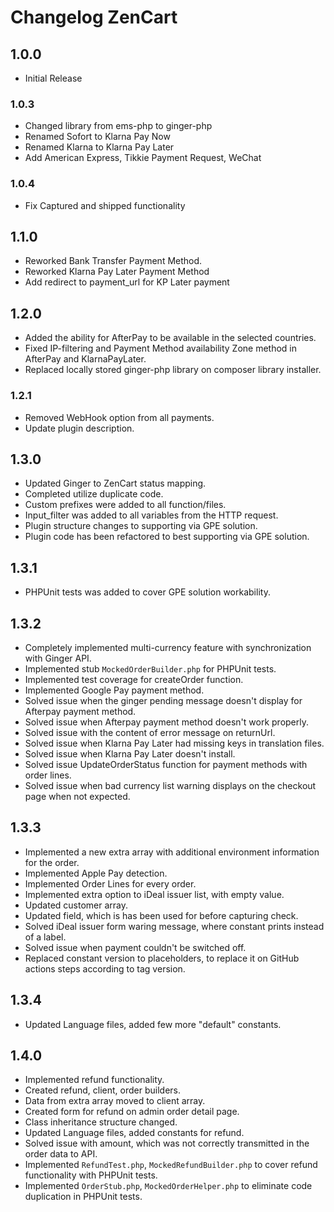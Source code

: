 # Changelog ZenCart

## 1.0.0 ##

* Initial Release

### 1.0.3 ###

* Changed library from ems-php to ginger-php
* Renamed Sofort to Klarna Pay Now
* Renamed Klarna to Klarna Pay Later
* Add American Express, Tikkie Payment Request, WeChat 

### 1.0.4 ###

* Fix Captured and shipped functionality

## 1.1.0 ##

* Reworked Bank Transfer Payment Method.
* Reworked Klarna Pay Later Payment Method
* Add redirect to payment_url for KP Later payment

## 1.2.0 ##

* Added the ability for AfterPay to be available in the selected countries.
* Fixed IP-filtering and Payment Method availability Zone method in AfterPay and KlarnaPayLater.
* Replaced locally stored ginger-php library on composer library installer.

### 1.2.1 ###

* Removed WebHook option from all payments.
* Update plugin description.

## 1.3.0 ## 

* Updated Ginger to ZenCart status mapping.
* Completed utilize duplicate code.
* Custom prefixes were added to all function/files.
* Input_filter was added to all variables from the HTTP request.
* Plugin structure changes to supporting via GPE solution.
* Plugin code has been refactored to best supporting via GPE solution.

## 1.3.1 ##

* PHPUnit tests was added to cover GPE solution workability.

## 1.3.2 ##

* Completely implemented multi-currency feature with synchronization with Ginger API.
* Implemented stub `MockedOrderBuilder.php` for PHPUnit tests.
* Implemented test coverage for createOrder function.
* Implemented Google Pay payment method.  
* Solved issue when the ginger pending message doesn't display for Afterpay payment method.
* Solved issue when Afterpay payment method doesn't work properly.
* Solved issue with the content of error message on returnUrl.
* Solved issue when Klarna Pay Later had missing keys in translation files.
* Solved issue when Klarna Pay Later doesn't install.
* Solved issue UpdateOrderStatus function for payment methods with order lines.
* Solved issue when bad currency list warning displays on the checkout page when not expected.

## 1.3.3 ##

* Implemented a new extra array with additional environment information for the order.
* Implemented Apple Pay detection.
* Implemented Order Lines for every order.
* Implemented extra option to iDeal issuer list, with empty value.
* Updated customer array.
* Updated field, which is has been used for before capturing check.
* Solved iDeal issuer form waring message, where constant prints instead of a label.
* Solved issue when payment couldn't be switched off.
* Replaced constant version to placeholders, to replace it on GitHub actions steps according to tag version.

## 1.3.4 ##

* Updated Language files, added few more "default" constants.

## 1.4.0 ##

* Implemented refund functionality.
* Created refund, client, order builders.
* Data from extra array moved to client array.
* Created form for refund on admin order detail page.
* Class inheritance structure changed.
* Updated Language files, added constants for refund.
* Solved issue with amount, which was not correctly transmitted in the order data to API.
* Implemented `RefundTest.php`, `MockedRefundBuilder.php` to cover refund functionality with PHPUnit tests.
* Implemented `OrderStub.php`, `MockedOrderHelper.php` to eliminate code duplication in PHPUnit tests.

